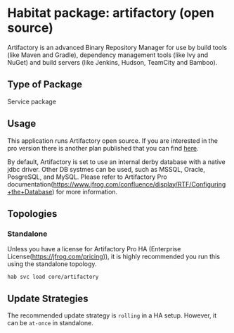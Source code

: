 # Habitat package: artifactory (open source)

Artifactory is an advanced Binary Repository Manager for use by build tools (like Maven and Gradle), dependency management tools (like Ivy and NuGet) and build servers (like Jenkins, Hudson, TeamCity and Bamboo).

## Type of Package

Service package

## Usage

This application runs Artifactory open source. If you are interested in the pro version there is another plan published that you can find [here](https://github.com/habitat-sh/core-plans/tree/master/artifactory-pro).


By default, Artifactory is set to use an internal derby database with a native jdbc driver. Other DB systmes can be
used, such as MSSQL, Oracle, PosgreSQL, and MySQL. Please refer to Artifactory Pro documentation(https://www.jfrog.com/confluence/display/RTF/Configuring+the+Database) for more information.

## Topologies

### Standalone
Unless you have a license for Artifactory Pro HA (Enterprise License(https://jfrog.com/pricing)), it is highly
recommended you run this using the standalone topology.

```text
hab svc load core/artifactory
```

## Update Strategies

The recommended update strategy is `rolling` in a HA setup. However, it can be `at-once` in standalone.
